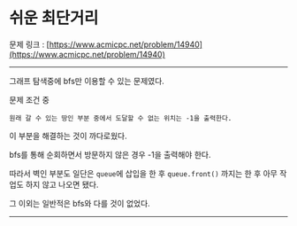 # 쉬운 최단거리

문제 링크 : [https://www.acmicpc.net/problem/14940](https://www.acmicpc.net/problem/14940)

---

그래프 탐색중에 bfs만 이용할 수 있는 문제였다.

문제 조건 중

`원래 갈 수 있는 땅인 부분 중에서 도달할 수 없는 위치는 -1을 출력한다.`

이 부분을 해결하는 것이 까다로웠다.

bfs를 통해 순회하면서 방문하지 않은 경우 -1을 출력해야 한다.

따라서 벽인 부분도 일단은 `queue`에 삽입을 한 후 `queue.front()` 까지는 한 후 아무 작업도 하지 않고 나오면 됐다.

그 이외는 일반적은 bfs와 다를 것이 없었다. 

---